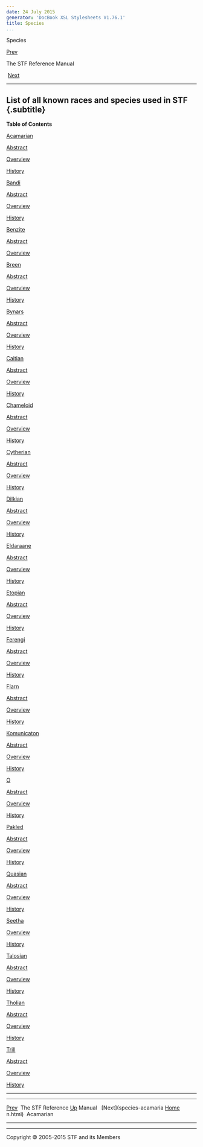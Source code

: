 ```yaml
---
date: 24 July 2015
generator: 'DocBook XSL Stylesheets V1.76.1'
title: Species
...
```


Species

[Prev](index.html) 

The STF Reference Manual

 [Next](species-acamarian.html)

* * * * *

List of all known races and species used in STF {.subtitle}
-----------------------------------------------

**Table of Contents**

[Acamarian](species-acamarian.html)

[Abstract](species-acamarian.html#idp140478691455440)

[Overview](species-acamarian.html#idp140478691466800)

[History](species-acamarian.html#idp140478691468400)

[Bandi](species-bandi.html)

[Abstract](species-bandi.html#idp140478691414864)

[Overview](species-bandi.html#idp140478691554192)

[History](species-bandi.html#idp140478691555424)

[Benzite](species-benzite.html)

[Abstract](species-benzite.html#idp140478691563520)

[Overview](species-benzite.html#idp140478691574896)

[Breen](species-breen.html)

[Abstract](species-breen.html#idp140478691585136)

[Overview](species-breen.html#idp140478691596720)

[History](species-breen.html#idp140478691602048)

[Bynars](species-bynars.html)

[Abstract](species-bynars.html#idp140478691613712)

[Overview](species-bynars.html#idp140478691625072)

[History](species-bynars.html#idp140478691627136)

[Caitian](species-caitian.html)

[Abstract](species-caitian.html#idp140478691635680)

[Overview](species-caitian.html#idp140478691647136)

[History](species-caitian.html#idp140478691653904)

[Chameloid](species-chameloid.html)

[Abstract](species-chameloid.html#idp140478691404480)

[Overview](species-chameloid.html#idp140478691945248)

[History](species-chameloid.html#idp140478691948288)

[Cytherian](species-cytherian.html)

[Abstract](species-cytherian.html#idp140478691956672)

[Overview](species-cytherian.html#idp140478691968064)

[History](species-cytherian.html#idp140478691969296)

[Dilkian](species-dilkian.html)

[Abstract](species-dilkian.html#idp140478691977808)

[Overview](species-dilkian.html#idp140478691987776)

[History](species-dilkian.html#idp140478691991760)

[Eldaraane](species-eldaraane.html)

[Abstract](species-eldaraane.html#idp140478692001504)

[Overview](species-eldaraane.html#idp140478692011488)

[History](species-eldaraane.html#idp140478692013456)

[Etopian](species-etopian.html)

[Abstract](species-etopian.html#idp140478692027136)

[Overview](species-etopian.html#idp140478692037104)

[History](species-etopian.html#idp140478692041696)

[Ferengi](species-ferengi.html)

[Abstract](species-ferengi.html#idp140478692055152)

[Overview](species-ferengi.html#idp140478692066800)

[History](species-ferengi.html#idp140478692081680)

[Flarn](species-flarn.html)

[Abstract](species-flarn.html#idp140478692093456)

[Overview](species-flarn.html#idp140478692103440)

[History](species-flarn.html#idp140478692106816)

[Komunicaton](species-komunicaton.html)

[Abstract](species-komunicaton.html#idp140478692116512)

[Overview](species-komunicaton.html#idp140478692126528)

[History](species-komunicaton.html#idp140478692131888)

[O](species-o.html)

[Abstract](species-o.html#idp140478692144864)

[Overview](species-o.html#idp140478692156272)

[History](species-o.html#idp140478692159824)

[Pakled](species-pakeld.html)

[Abstract](species-pakeld.html#idp140478692170080)

[Overview](species-pakeld.html#idp140478692181440)

[History](species-pakeld.html#idp140478692183312)

[Quasian](species-quasian.html)

[Abstract](species-quasian.html#idp140478694306128)

[Overview](species-quasian.html#idp140478694316144)

[History](species-quasian.html#idp140478694324256)

[Seetha](species-seetha.html)

[Overview](species-seetha.html#idp140478694338128)

[History](species-seetha.html#idp140478694372976)

[Talosian](species-talosian.html)

[Abstract](species-talosian.html#idp140478694440800)

[Overview](species-talosian.html#idp140478694452192)

[History](species-talosian.html#idp140478694455120)

[Tholian](species-tholian.html)

[Abstract](species-tholian.html#idp140478694465152)

[Overview](species-tholian.html#idp140478694476528)

[History](species-tholian.html#idp140478694480256)

[Trill](species-trill.html)

[Abstract](species-trill.html#idp140478694489952)

[Overview](species-trill.html#idp140478694499920)

[History](species-trill.html#idp140478694504624)

* * * * *

  ------------------------ ------------------------ ------------------------
  [Prev](index.html)       The STF Reference
  [Up](index.html)         Manual 
   [Next](species-acamaria [Home](../index.html)
  n.html)                   Acamarian
  ------------------------ ------------------------ ------------------------

* * * * *

Copyright © 2005-2015 STF and its Members
